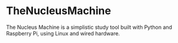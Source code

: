 # TheNucleusMachine
The Nucleus Machine is a simplistic study tool built with Python and Raspberry Pi, using Linux and wired hardware.
